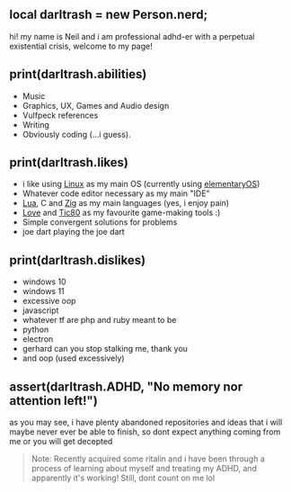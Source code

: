 ## local darltrash = new Person.nerd;
hi! my name is Neil and i am professional adhd-er with a perpetual existential crisis, welcome to my page!


## print(darltrash.abilities)
- Music 
- Graphics, UX, Games and Audio design
- Vulfpeck references 
- Writing 
- Obviously coding (...i guess).


## print(darltrash.likes)
- i like using [Linux](https://www.macmillandictionary.com/dictionary/british/need-no-introduction) as my main OS (currently using [elementaryOS](https://elementary.io/)) 
- Whatever code editor necessary as my main "IDE"
- [Lua](http://www.lua.org/), C and [Zig](https://ziglang.org/) as my main languages (yes, i enjoy pain)
- [Love](https://love2d.org/) and [Tic80](https://tic80.com/) as my favourite game-making tools :)
- Simple convergent solutions for problems
- joe dart playing the joe dart


## print(darltrash.dislikes)
- windows 10
- windows 11
- excessive oop
- javascript
- whatever tf are php and ruby meant to be
- python
- electron
- gerhard can you stop stalking me, thank you
- and oop (used excessively)


## assert(darltrash.ADHD, "No memory nor attention left!")
as you may see, i have plenty abandoned repositories and ideas that i will maybe never ever be able to finish, so dont expect anything coming from me or you will get decepted

> Note: Recently acquired some ritalin and i have been through a process of learning about myself and treating my ADHD, and apparently it's working! Still, dont count on me lol
